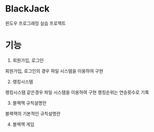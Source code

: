 # BlackJack

윈도우 프로그래밍 실습 프로젝트

# 기능

1. 회원가입, 로그인

회원가입, 로그인의 경우 파일 시스템을 이용하여 구현

2. 랭킹시스템

랭킹시스템 같은경우 파일 시스템을 이용하여 구현
랭킹순위는 연승횟수로 기록

3. 블랙잭 규칙설명란

블랙잭의 기본적인 규칙설명란

4. 블랙잭 게임
